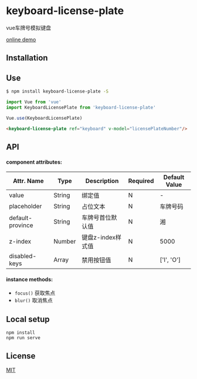 # keyboard-license-plate
vue车牌号模拟键盘

[online demo](https://dongj0316.github.io/keyboard-license-plate/demo/)

## Installation

## Use

```bash
$ npm install keyboard-license-plate -S
```

```js
import Vue from 'vue'
import KeyboardLicensePlate from 'keyboard-license-plate'

Vue.use(KeyboardLicensePlate)
```

``` html
<keyboard-license-plate ref="keyboard" v-model="licensePlateNumber"/>
```

## API

#### component attributes:
| Attr. Name | Type | Description | Required | Default Value |
|-----|-----|-----|-----|-----|
| value | String | 绑定值 | N | - |
| placeholder | String | 占位文本 | N | 车牌号码 |
| default-province | String | 车牌号首位默认值 | N | 湘 |
| z-index | Number | 键盘z-index样式值 | N | 5000 |
| disabled-keys | Array | 禁用按钮值 | N | ['I', 'O'] |

#### instance methods:
- `focus()` 获取焦点
- `blur()` 取消焦点

## Local setup

```
npm install
npm run serve
```

## License

[MIT](https://opensource.org/licenses/MIT)